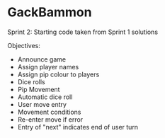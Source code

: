 # GackBammon
Sprint 2:
Starting code taken from Sprint 1 solutions

Objectives:
- Announce game
- Assign player names
- Assign pip colour to players
- Dice rolls
- Pip Movement
- Automatic dice roll
- User move entry
- Movement conditions
- Re-enter move if error
- Entry of "next" indicates end of user turn
